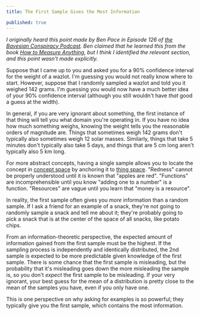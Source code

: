```yaml
---
title: The First Sample Gives the Most Information

published: true
---
```


*I originally heard this point made by Ben Pace in Episode 126 of* [*the Bayesian Conspiracy Podcast*](http://www.thebayesianconspiracy.com/2020/12/126-lesswrong-2-0-and-books/)*. Ben claimed that he learned this from the book* [*How to Measure Anything*](https://hubbardresearch.com/publications/how-to-measure-anything-book/)*, but I think I identified the relevant section, and this point wasn't made explicitly.*

Suppose that I came up to you and asked you for a 90% confidence interval for the weight of a wazlot. I'm guessing you would not really know where to start. However, suppose that I randomly sampled a wazlot and told you it weighed 142 grams. I'm guessing you would now have a much better idea of your 90% confidence interval (although you still wouldn't have *that* good a guess at the width). 

In general, if you are very ignorant about something, the first instance of that thing will tell you what domain you're operating in. If you have no idea how much something weighs, knowing the weight tells you the reasonable orders of magnitude are. Things that sometimes weigh 142 grams don't typically also sometimes weigh 12 solar masses. Similarly, things that take 5 minutes don't typically also take 5 days, and things that are 5 cm long aren't typically also 5 km long.

For more abstract concepts, having a single sample allows you to locate the concept in [concept space](https://www.lesswrong.com/posts/82eMd5KLiJ5Z6rTrr/superexponential-conceptspace-and-simple-words) by anchoring it to [thing space](https://www.lesswrong.com/posts/WBw8dDkAWohFjWQSk/the-cluster-structure-of-thingspace). "Redness" cannot be properly understood until it is known that "apples are red". "Functions" are incomprehensible until you know "adding one to a number" is a function. "Resources" are vague until you learn that "money is a resource".

In reality, the first sample often gives you *more* information than a random sample. If I ask a friend for an example of a snack, they're not going to randomly sample a snack and tell me about it; they're probably going to pick a snack that is at the center of the space of all snacks, like potato chips. 

From an information-theoretic perspective, the expected amount of information gained from the first sample must be the highest. If the sampling process is independently and identically distributed, the 2nd sample is expected to be more predictable given knowledge of the first sample. There is some chance that the first sample is misleading, but the probability that it's misleading goes down the more misleading the sample is, so you don't *expect* the first sample to be misleading. If your very ignorant, your best guess for the mean of a distribution is pretty close to the mean of the samples you have, even if you only have one.

This is one perspective on why asking for examples is so powerful; they typically give you the first sample, which contains the most information. 